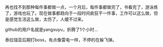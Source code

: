 再也找不到那种每件事都做一点，一个月后，每件事都做完了，书看完了，游泳练了，游戏也玩了。现在做事都趋向于一段时间疯狂干一件事，工作可以这么做，但是感觉生活这么做，太伤了，人缓不过来。

github的用户名就是yangxuyu，折腾了1个小时...

泰拉瑞亚后期打boss，有点像雷电一样，不停的在躲飞弹。